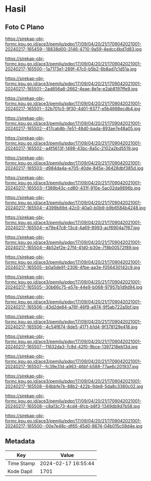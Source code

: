 # Hasil

## Foto C Plano

https://sirekap-obj-formc.kpu.go.id/ace3/pemilu/pdpr/17/09/04/20/21/1709042021001-20240217-165459--18838d00-3146-4710-9a59-4edcc4bd7d83.jpg

https://sirekap-obj-formc.kpu.go.id/ace3/pemilu/pdpr/17/09/04/20/21/1709042021001-20240217-165500--1a7173e1-289f-47c0-b5b2-6b8ad7c1d51a.jpg

https://sirekap-obj-formc.kpu.go.id/ace3/pemilu/pdpr/17/09/04/20/21/1709042021001-20240217-165501--2ad856a8-2662-4eae-8e1e-e2ab8197ffe9.jpg

https://sirekap-obj-formc.kpu.go.id/ace3/pemilu/pdpr/17/09/04/20/21/1709042021001-20240217-165501--32b701c5-9f30-4d01-9377-e5b4668ecdb4.jpg

https://sirekap-obj-formc.kpu.go.id/ace3/pemilu/pdpr/17/09/04/20/21/1709042021001-20240217-165502--417cab8b-7e51-48d0-bada-893ae7e48a05.jpg

https://sirekap-obj-formc.kpu.go.id/ace3/pemilu/pdpr/17/09/04/20/21/1709042021001-20240217-165502--a4f5613f-1498-43bc-8a5c-2102a2bd5519.jpg

https://sirekap-obj-formc.kpu.go.id/ace3/pemilu/pdpr/17/09/04/20/21/1709042021001-20240217-165503--d984da4a-e705-40de-845e-36428dbf385d.jpg

https://sirekap-obj-formc.kpu.go.id/ace3/pemilu/pdpr/17/09/04/20/21/1709042021001-20240217-165503--f389b43c-cd80-431f-910e-5ac02da9896b.jpg

https://sirekap-obj-formc.kpu.go.id/ace3/pemilu/pdpr/17/09/04/20/21/1709042021001-20240217-165504--4399b89d-42c0-40a0-b0b9-b9b6584b4248.jpg

https://sirekap-obj-formc.kpu.go.id/ace3/pemilu/pdpr/17/09/04/20/21/1709042021001-20240217-165504--e79e47c8-13cd-4a69-8993-acf6904a7f67.jpg

https://sirekap-obj-formc.kpu.go.id/ace3/pemilu/pdpr/17/09/04/20/21/1709042021001-20240217-165504--4b52ef2e-27f4-41d0-b30e-7f8b00572f89.jpg

https://sirekap-obj-formc.kpu.go.id/ace3/pemilu/pdpr/17/09/04/20/21/1709042021001-20240217-165505--b0a5de91-2306-4fbe-aa3e-f056430142c9.jpg

https://sirekap-obj-formc.kpu.go.id/ace3/pemilu/pdpr/17/09/04/20/21/1709042021001-20240217-165505--30b66c75-e57e-44e9-b068-97957b1d9d94.jpg

https://sirekap-obj-formc.kpu.go.id/ace3/pemilu/pdpr/17/09/04/20/21/1709042021001-20240217-165506--43d2de84-a76f-46f9-a974-9f5ab722a5bf.jpg

https://sirekap-obj-formc.kpu.go.id/ace3/pemilu/pdpr/17/09/04/20/21/1709042021001-20240217-165506--4c54f674-8de5-4171-b1d4-9f378129e418.jpg

https://sirekap-obj-formc.kpu.go.id/ace3/pemilu/pdpr/17/09/04/20/21/1709042021001-20240217-165507--11632da3-7c8d-42f0-9bce-1397218eb13d.jpg

https://sirekap-obj-formc.kpu.go.id/ace3/pemilu/pdpr/17/09/04/20/21/1709042021001-20240217-165507--fc39e31d-a963-46bf-b588-77ae6c201937.jpg

https://sirekap-obj-formc.kpu.go.id/ace3/pemilu/pdpr/17/09/04/20/21/1709042021001-20240217-165508--64bbfe7b-88b2-422b-9de8-5da8c3380c02.jpg

https://sirekap-obj-formc.kpu.go.id/ace3/pemilu/pdpr/17/09/04/20/21/1709042021001-20240217-165508--c8a13c73-4cd4-4fcb-b8f3-1349db9d7b58.jpg

https://sirekap-obj-formc.kpu.go.id/ace3/pemilu/pdpr/17/09/04/20/21/1709042021001-20240217-165500--00e7e48c-df65-45d0-8674-04b015c08d4e.jpg


## Metadata

| Key        | Value               |
| ---------- | ------------------- |
| Time Stamp | 2024-02-17 16:55:44 |
| Kode Dapil | 1701                |



